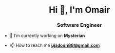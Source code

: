 <h1 align="center">Hi 👋, I'm Omair</h1>
<h3 align="center">Software Engineer</h3>


- 🔭 I’m currently working on **Mysterian**

- 📫 How to reach me **ujadoon88@gmail.com**
